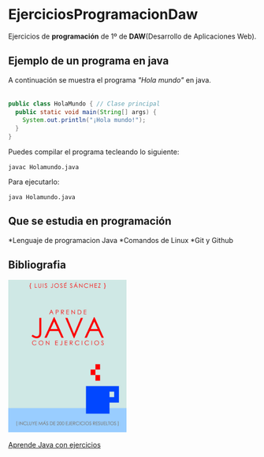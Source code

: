 # EjerciciosProgramacionDaw

Ejercicios de **programación** de 1º de **DAW**(Desarrollo de Aplicaciones Web).

## Ejemplo de un programa en java

A continuación se muestra el programa *"Hola mundo"* en java.

```java 

public class HolaMundo { // Clase principal
  public static void main(String[] args) {
    System.out.println("¡Hola mundo!");
  }
}

```

Puedes compilar el programa tecleando lo siguiente:

```console
javac Holamundo.java
```

Para ejecutarlo:

```console
java Holamundo.java
```

## Que se estudia en programación

*Lenguaje de programacion Java
*Comandos de Linux
*Git y Github

## Bibliografia

<img src="imagenes/hero.jpeg" width="240px">

[Aprende Java con ejercicios](https://leanpub.com/aprendejava)


